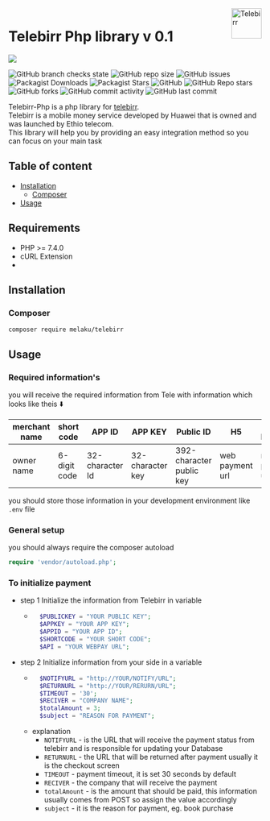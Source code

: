 <a href="https://aimeos.org/">
    <img src="img/telebirrlogo.png" alt="Telebirr" title="Aimeos" align="right" height="60" />
</a>


# Telebirr Php library v 0.1
![](img/telebanner.png)

![GitHub branch checks state](https://img.shields.io/github/checks-status/MelakuDemeke/telebirr-php/main)
![GitHub repo size](https://img.shields.io/github/repo-size/MelakuDemeke/telebirr-php)
![GitHub issues](https://img.shields.io/github/issues/MelakuDemeke/telebirr-php)
![Packagist Downloads](https://img.shields.io/packagist/dt/melaku/telebirr?color=green&logo=packagist&logoColor=white)
![Packagist Stars](https://img.shields.io/packagist/stars/melaku/telebirr?logo=packagist&logoColor=white)
![GitHub](https://img.shields.io/github/license/MelakuDemeke/telebirr-php?style=flat)
![GitHub Repo stars](https://img.shields.io/github/stars/MelakuDemeke/telebirr-php?logo=github&style=flat)
![GitHub forks](https://img.shields.io/github/forks/MelakuDemeke/telebirr-php?logo=github&style=falt)
![GitHub commit activity](https://img.shields.io/github/commit-activity/m/MelakuDemeke/telebirr-php?logo=github)
![GitHub last commit](https://img.shields.io/github/last-commit/MelakuDemeke/telebirr-php)

Telebirr-Php is a php library for [telebirr](https://www.ethiotelecom.et/telebirr/).  
Telebirr is a mobile money service developed by Huawei that is owned and was launched by Ethio telecom.  
This library will help you by providing an easy integration method so you can focus on your main task

## Table of content

- [Installation](#installation)
  - [Composer](#composer)
- [Usage](#usage)
## Requirements
- PHP >= 7.4.0
- cURL Extension
- 
## Installation
### Composer
``` 
composer require melaku/telebirr 
```

## Usage

### Required information's
you will receive the required information from Tele with information which looks like theis :arrow_down:

| merchant name   | short code   |  APP ID | APP KEY  |  Public ID | H5  | InApp Payment   |
|---|---|---|---|---|---|---|
| owner name  | 6-digit code  | 32-character Id  | 32-character key  | 392-character public key  | web payment url  | mobile payment url  |

you should store those information in your development environment like `.env` file

### General setup
you should always require the composer autoload
```PHP
require 'vendor/autoload.php';
```

### To initialize payment

- step 1 Initialize the information from Telebirr in variable
  - ```PHP
      $PUBLICKEY = "YOUR PUBLIC KEY";
      $APPKEY = "YOUR APP KEY";
      $APPID = "YOUR APP ID";
      $SHORTCODE = "YOUR SHORT CODE";
      $API = "YOUR WEBPAY URL";
    ```
- step 2 Initialize information from your side in a variable
  - ```PHP
      $NOTIFYURL = "http://YOUR/NOTIFY/URL";
      $RETURNURL = "http://YOUR/RERURN/URL";
      $TIMEOUT = '30';
      $RECIVER = "COMPANY NAME";
      $totalAmount = 3;
      $subject = "REASON FOR PAYMENT";
    ```
  - explanation
    - `NOTIFYURL` - is the URL that will receive the payment status from telebirr and is responsible for updating your Database
    - `RETURNURL` - the URL that will be returned after payment usually it is the checkout screen
    - `TIMEOUT` - payment timeout, it is set 30 seconds by default
    - `RECIVER` - the company that will receive the payment
    - `totalAmount` - is the amount that should be paid, this information usually comes from POST so assign the value accordingly
    - `subject` - it is the reason for payment, eg. book purchase

